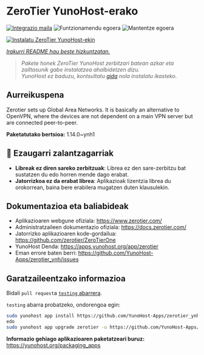 <!--
Ohart ongi: README hau automatikoki sortu da <https://github.com/YunoHost/apps/tree/master/tools/readme_generator>ri esker
EZ editatu eskuz.
-->

# ZeroTier YunoHost-erako

[![Integrazio maila](https://dash.yunohost.org/integration/zerotier.svg)](https://dash.yunohost.org/appci/app/zerotier) ![Funtzionamendu egoera](https://ci-apps.yunohost.org/ci/badges/zerotier.status.svg) ![Mantentze egoera](https://ci-apps.yunohost.org/ci/badges/zerotier.maintain.svg)

[![Instalatu ZeroTier YunoHost-ekin](https://install-app.yunohost.org/install-with-yunohost.svg)](https://install-app.yunohost.org/?app=zerotier)

*[Irakurri README hau beste hizkuntzatan.](./ALL_README.md)*

> *Pakete honek ZeroTier YunoHost zerbitzari batean azkar eta zailtasunik gabe instalatzea ahalbidetzen dizu.*  
> *YunoHost ez baduzu, kontsultatu [gida](https://yunohost.org/install) nola instalatu ikasteko.*

## Aurreikuspena

Zerotier sets up Global Area Networks.
It is basically an alternative to OpenVPN, where the devices are not dependent on a main VPN server but are connected peer-to-peer.


**Paketatutako bertsioa:** 1.14.0~ynh1
## :red_circle: Ezaugarri zalantzagarriak

- **Libreak ez diren sareko zerbitzuak**: Librea ez den sare-zerbitzu bat sustatzen du edo horren mende dago erabat.
- **Jatorrizkoa ez da erabat librea**: Aplikazioak lizentzia librea du orokorrean, baina bere erabilera mugatzen duten klausulekin.

## Dokumentazioa eta baliabideak

- Aplikazioaren webgune ofiziala: <https://www.zerotier.com/>
- Administratzaileen dokumentazio ofiziala: <https://docs.zerotier.com/>
- Jatorrizko aplikazioaren kode-gordailua: <https://github.com/zerotier/ZeroTierOne>
- YunoHost Denda: <https://apps.yunohost.org/app/zerotier>
- Eman errore baten berri: <https://github.com/YunoHost-Apps/zerotier_ynh/issues>

## Garatzaileentzako informazioa

Bidali `pull request`a [`testing` abarrera](https://github.com/YunoHost-Apps/zerotier_ynh/tree/testing).

`testing` abarra probatzeko, ondorengoa egin:

```bash
sudo yunohost app install https://github.com/YunoHost-Apps/zerotier_ynh/tree/testing --debug
edo
sudo yunohost app upgrade zerotier -u https://github.com/YunoHost-Apps/zerotier_ynh/tree/testing --debug
```

**Informazio gehiago aplikazioaren paketatzeari buruz:** <https://yunohost.org/packaging_apps>
